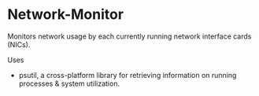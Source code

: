 # Network-Monitor

Monitors network usage by each currently running network interface cards (NICs).

Uses
<br>

- psutil, a cross-platform library for retrieving information on running processes & system utilization.
